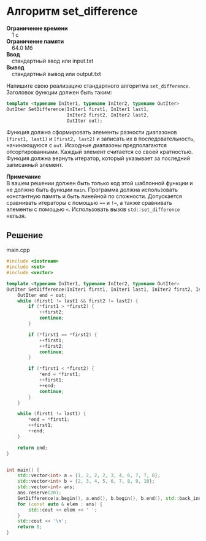# Алгоритм set_difference  
**Ограничение времени**  
 1 с  
**Ограничение памяти**  
 64.0 Мб  
**Ввод**  
 стандартный ввод или input.txt  
**Вывод**  
 стандартный вывод или output.txt  

Напишите свою реализацию стандартного алгоритма `set_difference`. Заголовок функции должен быть таким:

```cpp
template <typename InIter1, typename InIter2, typename OutIter>
OutIter SetDifference(InIter1 first1, InIter1 last1,
                      InIter2 first2, InIter2 last2,
                      OutIter out);
```

Функция должна сформировать элементы разности диапазонов `[first1, last1)` и `[first2, last2)` и записать их в последовательность, начинающуюся с `out`. Исходные диапазоны предполагаются отсортированными. Каждый элемент считается со своей кратностью. Функция должна вернуть итератор, который указывает за последний записанный элемент.

**Примечание**  
В вашем решении должен быть только код этой шаблонной функции и не должно быть функции `main`. Программа должна использовать константную память и быть линейной по сложности. Допускается сравнивать итераторы с помощью `==` и `!=`, а также сравнивать элементы с помощью `<`. Использовать вызов `std::set_difference` нельзя.
## Решение

main.cpp
```cpp
#include <iostream>
#include <set>
#include <vector>

template <typename InIter1, typename InIter2, typename OutIter>
OutIter SetDifference(InIter1 first1, InIter1 last1, InIter2 first2, InIter2 last2, OutIter out) {
    OutIter end = out;
    while (first1 != last1 && first2 != last2) {
        if (*first1 > *first2) {
            ++first2;
            continue;
        }

        if (*first1 == *first2) {
            ++first1;
            ++first2;
            continue;
        }

        if (*first1 < *first2) {
            *end = *first1;
            ++first1;
            ++end;
            continue;
        }
    }

    while (first1 != last1) {
        *end = *first1;
        ++first1;
        ++end;
    }

    return end;
}


int main() {
    std::vector<int> a = {1, 2, 2, 2, 3, 4, 6, 7, 7, 8};
    std::vector<int> b = {2, 3, 4, 5, 6, 7, 8, 9, 10};
    std::vector<int> ans;
    ans.reserve(20);
    SetDifference(a.begin(), a.end(), b.begin(), b.end(), std::back_inserter(ans));
    for (const auto & elem : ans) {
        std::cout << elem << ' ';
    }
    std::cout << '\n';
    return 0;
}
```
